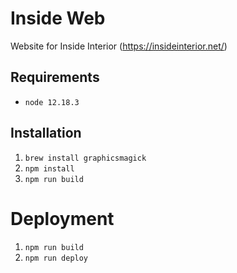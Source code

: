 # Inside Web

Website for Inside Interior (https://insideinterior.net/)

## Requirements

- `node 12.18.3`

## Installation

1. `brew install graphicsmagick`
2. `npm install`
3. `npm run build`

# Deployment

1. `npm run build`
2. `npm run deploy`
